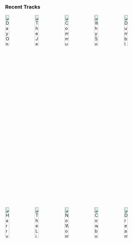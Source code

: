 ### Recent Tracks
[<img src='https://lastfm.freetls.fastly.net/i/u/300x300/96e822af96e594b3f19ef4900c36cd5e.png' width='16%' height='16%' alt='Day One'>](https://www.last.fm/music/hans%2bzimmer/_/day%2bone)&nbsp;&nbsp;&nbsp;&nbsp;[<img src='https://lastfm.freetls.fastly.net/i/u/300x300/ddf9879fbba5c96017bfc3430a3fda41.png' width='16%' height='16%' alt='The Jedi Steps and Finale'>](https://www.last.fm/music/john%2bwilliams/_/the%2bjedi%2bsteps%2band%2bfinale)&nbsp;&nbsp;&nbsp;&nbsp;[<img src='https://lastfm.freetls.fastly.net/i/u/300x300/ea413fd6d34047ae95ac4f2e0b51ec89.png' width='16%' height='16%' alt='Community Medley'>](https://www.last.fm/music/ludwig%2bg%25c3%25b6ransson/_/community%2bmedley)&nbsp;&nbsp;&nbsp;&nbsp;[<img src='https://lastfm.freetls.fastly.net/i/u/300x300/e16543fb01c37aeb27a721249ddff104.png' width='16%' height='16%' alt='Why So Serious?'>](https://www.last.fm/music/hans%2bzimmer/_/why%2bso%2bserious%253f)&nbsp;&nbsp;&nbsp;&nbsp;[<img src='https://lastfm.freetls.fastly.net/i/u/300x300/9f3f68b8f5e90da3545d260e8d46bcad.png' width='16%' height='16%' alt='Dumbledores Farewell'>](https://www.last.fm/music/nicholas%2bhooper/_/dumbledore%2527s%2bfarewell)&nbsp;&nbsp;&nbsp;&nbsp;<br>[<img src='https://lastfm.freetls.fastly.net/i/u/300x300/57718560833c49899c6e9978a692ea7a.png' width='16%' height='16%' alt='Harrys Wondrous World'>](https://www.last.fm/music/john%2bwilliams/_/harry%2527s%2bwondrous%2bworld)&nbsp;&nbsp;&nbsp;&nbsp;[<img src='https://lastfm.freetls.fastly.net/i/u/300x300/c793abf958ec7bcc8d7df6aecd014983.png' width='16%' height='16%' alt='The Light in Us All'>](https://www.last.fm/music/jim%2bguthrie/_/the%2blight%2bin%2bus%2ball)&nbsp;&nbsp;&nbsp;&nbsp;[<img src='https://lastfm.freetls.fastly.net/i/u/300x300/ba94ae4bc6e39beb6b517762e18d63de.png' width='16%' height='16%' alt='No Woman Has Ever Handled My Herschel'>](https://www.last.fm/music/geoff%2bzanelli/_/no%2bwoman%2bhas%2bever%2bhandled%2bmy%2bherschel)&nbsp;&nbsp;&nbsp;&nbsp;[<img src='https://lastfm.freetls.fastly.net/i/u/300x300/6e01fdc62a3a4e488ee3909da9b744db.png' width='16%' height='16%' alt='Cowboy!'>](https://www.last.fm/music/randy%2bnewman/_/cowboy%2521)&nbsp;&nbsp;&nbsp;&nbsp;[<img src='https://lastfm.freetls.fastly.net/i/u/300x300/899ae404dc224d70bc8e6a5224c803f4.png' width='16%' height='16%' alt='Dream Is Collapsing'>](https://www.last.fm/music/hans%2bzimmer/_/dream%2bis%2bcollapsing)&nbsp;&nbsp;&nbsp;&nbsp;<br>